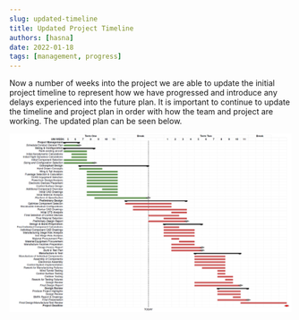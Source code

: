 ```yaml
---
slug: updated-timeline
title: Updated Project Timeline 
authors: [hasna]
date: 2022-01-18
tags: [management, progress]
---
```


Now a number of weeks into the project we are able to update the initial project timeline to represent how we have progressed and introduce any delays experienced into the future plan. It is important to continue to update the timeline and project plan in order with how the team and project are working. The updated plan can be seen below.

<!-- truncate -->

![](./images/project_plan.png)